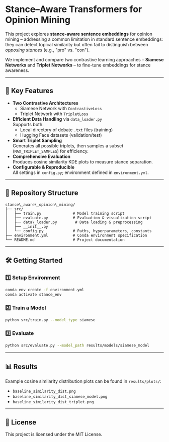 

# Stance–Aware Transformers for Opinion Mining

This project explores **stance-aware sentence embeddings** for opinion mining – addressing a common limitation in standard sentence embeddings: they can detect topical similarity but often fail to distinguish between *opposing stances* (e.g., "pro" vs. "con").

We implement and compare two contrastive learning approaches – **Siamese Networks** and **Triplet Networks** – to fine-tune embeddings for stance awareness.

---

## 🚀 Key Features

- **Two Contrastive Architectures**
  - Siamese Network with `ContrastiveLoss`
  - Triplet Network with `TripletLoss`
- **Efficient Data Handling** via `data_loader.py`  
  Supports both:
  - Local directory of debate `.txt` files (training)
  - Hugging Face datasets (validation/test)
- **Smart Triplet Sampling**  
  Generates all possible triplets, then samples a subset (`MAX_TRIPLET_SAMPLES`) for efficiency.
- **Comprehensive Evaluation**  
  Produces cosine similarity KDE plots to measure stance separation.
- **Configurable & Reproducible**  
  All settings in `config.py`; environment defined in `environment.yml`.

---

## 📂 Repository Structure

````
stance\_aware\_opinion\_mining/
├── src/
│   ├── train.py              # Model training script
│   ├── evaluate.py           # Evaluation & visualization script
│   ├── data\_loader.py        # Data loading & preprocessing
│   ├── __init__.py
│   └── config.py             # Paths, hyperparameters, constants
├── environment.yml           # Conda environment specification
└── README.md                 # Project documentation

````

---

## 🛠 Getting Started

### 1️⃣ Setup Environment

```bash
conda env create -f environment.yml
conda activate stance_env
````

### 2️⃣ Train a Model

```bash
python src/train.py --model_type siamese
```

### 3️⃣ Evaluate

```bash
python src/evaluate.py --model_path results/models/siamese_model
```

---

## 📊 Results

Example cosine similarity distribution plots can be found in `results/plots/`:

* `baseline_similarity_dist.png`
* `baseline_similarity_dist_siamese_model.png`
* `baseline_similarity_dist_triplet.png`

---

## 📜 License

This project is licensed under the MIT License.

```
